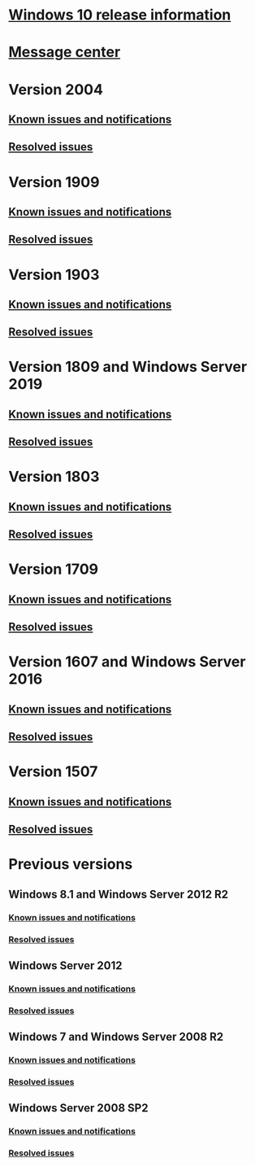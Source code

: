 ﻿# [Windows 10 release information](index.md)
# [Message center](windows-message-center.md)
# Version 2004
## [Known issues and notifications](status-windows-10-2004.md)
## [Resolved issues](resolved-issues-windows-10-2004.md)
# Version 1909
## [Known issues and notifications](status-windows-10-1909.md)
## [Resolved issues](resolved-issues-windows-10-1909.md)
# Version 1903
## [Known issues and notifications](status-windows-10-1903.md)
## [Resolved issues](resolved-issues-windows-10-1903.md)
# Version 1809 and Windows Server 2019
## [Known issues and notifications](status-windows-10-1809-and-windows-server-2019.md)
## [Resolved issues](resolved-issues-windows-10-1809-and-windows-server-2019.md)
# Version 1803
## [Known issues and notifications](status-windows-10-1803.md)
## [Resolved issues](resolved-issues-windows-10-1803.md)
# Version 1709
## [Known issues and notifications](status-windows-10-1709.md)
## [Resolved issues](resolved-issues-windows-10-1709.md)
# Version 1607 and Windows Server 2016
## [Known issues and notifications](status-windows-10-1607-and-windows-server-2016.md)
## [Resolved issues](resolved-issues-windows-10-1607.md)
# Version 1507
## [Known issues and notifications](status-windows-10-1507.md)
## [Resolved issues](resolved-issues-windows-10-1507.md)
# Previous versions
## Windows 8.1 and Windows Server 2012 R2
### [Known issues and notifications](status-windows-8.1-and-windows-server-2012-r2.md)
### [Resolved issues](resolved-issues-windows-8.1-and-windows-server-2012-r2.md)
## Windows Server 2012
### [Known issues and notifications](status-windows-server-2012.md)
### [Resolved issues](resolved-issues-windows-server-2012.md)
## Windows 7 and Windows Server 2008 R2
### [Known issues and notifications](status-windows-7-and-windows-server-2008-r2-sp1.md)
### [Resolved issues](resolved-issues-windows-7-and-windows-server-2008-r2-sp1.md)
## Windows Server 2008 SP2
### [Known issues and notifications](status-windows-server-2008-sp2.md)
### [Resolved issues](resolved-issues-windows-server-2008-sp2.md)

